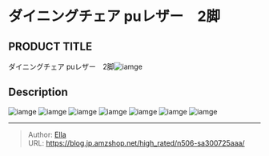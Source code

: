 # ダイニングチェア puレザー　2脚


## PRODUCT TITLE 

ダイニングチェア puレザー　2脚![iamge](https://b2bfiles1.gigab2b.cn/image/wkseller/7404/20230201_ddda6988ce48eaa134001bdb941b3497.jpg)

## Description











![iamge](https://b2bfiles1.gigab2b.cn/image/wkseller/7404/20230228_b15ca5328503cc6eca6d12547df240ab.jpg)
![iamge](https://b2bfiles1.gigab2b.cn/image/wkseller/7404/20221227_c4dc496f9e2d6295d01225648d1de7b9.jpg)
![iamge](https://b2bfiles1.gigab2b.cn/image/wkseller/7404/20230201_3a0726aa70363dfa74f5202419b706a9.JPG)
![iamge](https://b2bfiles1.gigab2b.cn/image/wkseller/7404/20230201_f203a68637cc9097caba03a7121abc0e.JPG)
![iamge](https://b2bfiles1.gigab2b.cn/image/wkseller/7404/20230201_60be2edf7e0c9fc5a2b24a706d8e55b0.JPG)
![iamge](https://b2bfiles1.gigab2b.cn/image/wkseller/7404/20230201_d97d5cdc1773c7ed332e8a655b4b0948.JPG)
![iamge](https://b2bfiles1.gigab2b.cn/image/wkseller/7404/20230201_db1ec907dc01406b658e4ab38f798f57.jpg)


---

> Author: [Ella](https://blog.jp.amzshop.net/)  
> URL: https://blog.jp.amzshop.net/high_rated/n506-sa300725aaa/  

